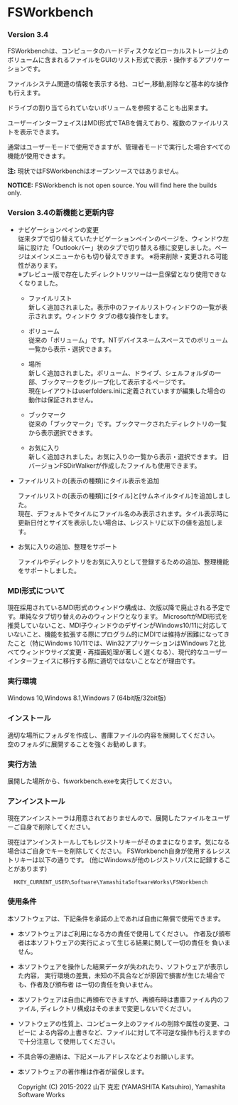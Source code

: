 # FSWorkbench
### Version 3.4

FSWorkbenchは、コンピュータのハードディスクなどローカルストレージ上のボリュームに含まれるファイルをGUIのリスト形式で表示・操作するアプリケーションです。

ファイルシステム関連の情報を表示する他、コピー,移動,削除など基本的な操作も行えます。

ドライブの割り当てられていないボリュームを参照することも出来ます。

ユーザーインターフェイスはMDI形式でTABを備えており、複数のファイルリストを表示できます。

通常はユーザーモードで使用できますが、管理者モードで実行した場合すべての機能が使用できます。

**注:** 現状ではFSWorkbenchはオープンソースではありません。

**NOTICE:** FSWorkbench is not open source. You will find here the builds only. 

### Version 3.4の新機能と更新内容   

- ナビゲーションペインの変更   
  従来タブで切り替えていたナビゲーションペインのページを、ウィンドウ左端に設けた「Outlookバー」状のタブで切り替える様に変更しました。ページはメインメニューからも切り替えできます。
  ※将来削除・変更される可能性があります。   
  ※プレビュー版で存在したディレクトリツリーは一旦保留となり使用できなくなりました。
  
  - ファイルリスト   
    新しく追加されました。表示中のファイルリストウィンドウの一覧が表示されます。ウィンドウ タブの様な操作をします。

  - ボリューム   
    従来の「ボリューム」です。NTデバイスネームスペースでのボリューム一覧から表示・選択できます。

  - 場所   
    新しく追加されました。ボリューム、ドライブ、シェルフォルダの一部、ブックマークをグループ化して表示するページです。   
    現在レイアウトはuserfolders.iniに定義されていますが編集した場合の動作は保証されません。

  - ブックマーク   
    従来の「ブックマーク」です。ブックマークされたディレクトリの一覧から表示選択できます。

  - お気に入り   
    新しく追加されました。お気に入りの一覧から表示・選択できます。
    旧バージョンFSDirWalkerが作成したファイルも使用できます。
  
  
- ファイルリストの[表示の種類]にタイル表示を追加   

  ファイルリストの[表示の種類]に[タイル]と[サムネイルタイル]を追加しました。   
  現在、デフォルトでタイルにファイル名のみ表示されます。タイル表示時に更新日付とサイズを表示したい場合は、レジストリに以下の値を追加します。   

- お気に入りの追加、整理をサポート   

  ファイルやディレクトリをお気に入りとして登録するための追加、整理機能をサポートしました。   

### MDI形式について   

現在採用されているMDI形式のウィンドウ構成は、次版以降で廃止される予定です。単純なタブ切り替えのみのウィンドウとなります。
MicrosoftがMDI形式を推奨していないこと、MDI子ウィンドウのデザインがWindows10/11に対応していないこと、機能を拡張する際にプログラム的にMDIでは維持が困難になってきたこと（特にWindows 10/11では、Win32アプリケーションはWindows 7と比べてウィンドウサイズ変更・再描画処理が著しく遅くなる）、現代的なユーザーインターフェイスに移行する際に適切ではないことなどが理由です。



### 実行環境

Windows 10,Windows 8.1,Windows 7
(64bit版/32bit版)

### インストール

適切な場所にフォルダを作成し、書庫ファイルの内容を展開してください。<br>
空のフォルダに展開することを強くお勧めします。

### 実行方法
展開した場所から、fsworkbench.exeを実行してください。

### アンインストール

現在アンインストーラは用意されておりませんので、展開したファイルをユーザーご自身で削除してください。

現在はアンインストールしてもレジストリキーがそのままになります。気になる場合はご自身でキーを削除してください。
FSWorkbench自身が使用するレジストリキーは以下の通りです。
 (他にWindowsが他のレジストリパスに記録することがあります)

      HKEY_CURRENT_USER\Software\YamashitaSoftwareWorks\FSWorkbench

### 使用条件

本ソフトウェアは、下記条件を承諾の上であれば自由に無償で使用できます。

- 本ソフトウェアはご利用になる方の責任で使用してください。
  作者及び頒布者は本ソフトウェアの実行によって生じる結果に関して一切の責任を
  負いません。

- 本ソフトウェアを操作した結果データが失われたり、ソフトウェアが表示した内容，
  実行環境の差異，未知の不具合などが原因で損害が生じた場合でも、作者及び頒布者
  は一切の責任を負いません。

- 本ソフトウェアは自由に再頒布できますが、再頒布時は書庫ファイル内のファイル,
  ディレクトリ構成はそのままで変更しないでください。

- ソフトウェアの性質上、コンピュータ上のファイルの削除や属性の変更、コピーに
  よる内容の上書きなど、ファイルに対して不可逆な操作も行えますので十分注意し
  て使用してください。

- 不具合等の連絡は、下記メールアドレスなどよりお願いします。

- 本ソフトウェアの著作権は作者が留保します。

  Copyright (C) 2015-2022 山下 克宏 (YAMASHITA Katsuhiro), Yamashita Software Works
